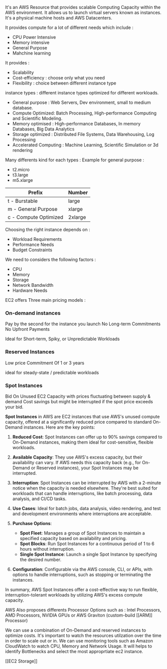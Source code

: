 It's an AWS Resource that provides scalable Computing Capacity within the AWS environment.
It allows us to launch virtual servers known as instances. It's a physical machine hosts and AWS Datacenters. 

It provides compute for a lot of different needs which include : 
- CPU Power Intensive
- Memory intensive
- General Purpose
- Mahchine learning

It provides :
- Scalability
- Cost-efficiency : choose only what you need
- Flexibility : choice between different instance type

instance types :
different instance types optimized for different workloads.
- General purpose : Web Servers, Dev environment, small to medium database.
- Compute Optimized:  Batch Processing, High-performance Computing and Scientific Modeling.
- Memory optimised : High-performance Databases, In memory Databases, Big Data Analytics
- Storage optimized : Distributed File Systems, Data Warehousing, Log Processing
- Accelerated Computing : Machine Learning, Scientific Simulation or 3d rendering

Many differents kind for each types :
Example for general purpose : 
* t2.micro
* t3.large
* m5.xlarge


| Prefix                | Number  |
| --------------------- | ------- |
| t - Burstable         | large   |
| m - General Purpose   | xlarge  |
| c - Compute Optimized | 2xlarge |

Choosing the right instance depends on :
- Workload Requirements
- Performance Needs
- Budget Constraints

We need to considers the following factors : 
* CPU
* Memory
* Storage
* Network Bandwidth
* Hardware Needs

EC2 offers Three main pricing models :

### On-demand instances
Pay by the second for the instance you launch
No Long-term Commitments
No Upfront Payments

Ideal for Short-term, Spiky, or Unpredictable Workloads

### Reserved Instances
Low price
Commitment Of 1 or 3 years

ideal for steady-state / predictable workloads

### Spot Instances
Bid On Unused EC2 Capacity with prices fluctuating between supply & demand
Cost savings but might be interrupted if the spot price exceeds your bid.

**Spot Instances** in AWS are EC2 instances that use AWS's unused compute capacity, offered at a significantly reduced price compared to standard On-Demand instances. Here are the key points:

1. **Reduced Cost**: Spot Instances can offer up to 90% savings compared to On-Demand instances, making them ideal for cost-sensitive, flexible workloads.
    
2. **Available Capacity**: They use AWS's excess capacity, but their availability can vary. If AWS needs this capacity back (e.g., for On-Demand or Reserved instances), your Spot Instances may be interrupted.
    
3. **Interruption**: Spot Instances can be interrupted by AWS with a 2-minute notice when the capacity is needed elsewhere. They're best suited for workloads that can handle interruptions, like batch processing, data analysis, and CI/CD tasks.
    
4. **Use Cases**: Ideal for batch jobs, data analysis, video rendering, and test and development environments where interruptions are acceptable.
    
5. **Purchase Options**:
    
    - **Spot Fleet**: Manages a group of Spot Instances to maintain a specified capacity based on availability and pricing.
    - **Spot Blocks**: Run Spot Instances for a continuous period of 1 to 6 hours without interruption.
    - **Single Spot Instance**: Launch a single Spot Instance by specifying the desired number.
6. **Configuration**: Configurable via the AWS console, CLI, or APIs, with options to handle interruptions, such as stopping or terminating the instances.
    

In summary, AWS Spot Instances offer a cost-effective way to run flexible, interruption-tolerant workloads by utilizing AWS's excess compute capacity.

AWS Also proposes differents Processor Options such as : 
Intel Processors, AMD Processors, NVIDIA GPUs or AWS Graviton (custom-build [[ARM]] Processor)

We can use a combination of On-Demand and reserved instances to optimize costs.
It's important to watch the resources utilzation over the time in order to scale out or in. 
We can use monitoring tools such as Amazon CloudWatch to watch CPU, Memory and Network Usage. It will helps to identify Bottlenecks and select the most approprtiate ec2 instance.

[[EC2 Storage]]
